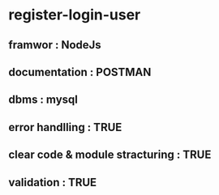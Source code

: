# register-login-user

## framwor : NodeJs
## documentation : POSTMAN
## dbms : mysql
## error handlling : TRUE
## clear code & module stracturing : TRUE
## validation : TRUE

